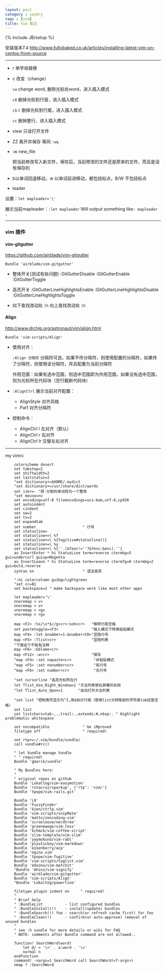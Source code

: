 ```yaml
---
layout: post
category : sundry
tags : [vim]
title: Vim 笔记
---
```

{% include JB/setup %}

安装版本7.4 <http://www.fullybaked.co.uk/articles/installing-latest-vim-on-centos-from-source>

---

* r 单字母替换

* c 改变（change）

  `cw` change word, 删除光标处word，进入插入模式

  `c0` 删掉光标到行首，进入插入模式

  `c$` `C` 删掉光标到行尾，进入插入模式

  `cc` 删掉整行，进入插入模式

* view <file> 只读打开文件

* ZZ 离开并保存 等同 `:wq`

* :w new_file

  把当前修改写入新文件，保存后，当前修改的文件还是原来的文件，而且是没有保存的

* b以单词回退移动，w 以单词前进移动，都包括标点，B/W 不包括标点

* leader

 设置：`let mapleader='\'`

 展示当前mapleader：`:let mapleader`  Will output something like`: mapleader       ,`

---

### vim 插件

#### vim-gitgutter

<https://github.com/airblade/vim-gitgutter>

`Bundle 'airblade/vim-gitgutter'`

* 整体开关(测试有些问题) :GitGutterDisable :GitGutterEnable :GitGutterToggle

* 高亮开关 :GitGutterLineHighlightsEnable :GitGutterLineHighlightsDisable :GitGutterLineHighlightsToggle

* 向下查找改动处 `]h` 向上查找改动处 `[h`

#### Align

<http://www.drchip.org/astronaut/vim/align.html>

`Bundle 'vim-scripts/Align'`

* 使用对齐：

  `:Align 分隔符` 分隔符可选，如果不传分隔符，则使用配置的分隔符，如果传了分隔符，则使用该分隔符，并且配置为当前分隔符

  作用范围：如果有选中范围，则选中范围即为作用范围，如果没有选中范围，则为光标所在代码块（空行截断代码块）

* `:AlignCtrl` 展示当前对齐配置：

  * AlignStyle 对齐风格
  * Pat1 对齐分隔符

* 控制命令：

  * AlignCtrl l  左对齐（默认）
  * AlignCtrl r  右对齐
  * AlignCtrl lr 交替左右对齐





---


my vimrc

        colorscheme desert
        set tabstop=2
        set shiftwidth=2
        set laststatus=2
        "set dictionary+=$HOME/.mydict
        "set dictionary+=/usr/share/dict/words
        set isk+=- "把-分割的单词视为一个整体
        "set mouse=nv
        set encoding=utf-8 fileencodings=ucs-bom,utf-8,cp936
        set autoindent
        set cindent
        set sw=2
        set ts=2
        set expandtab
        set number                     " 行号
        set statusline=
        set statusline+=\ %f
        set statusline+=\ %{fugitive#statusline()}
        set statusline+=\ %y
        set statusline+=\ %{''.(&fenc!=''?&fenc:&enc).''}
        au InsertEnter * hi StatusLine term=reverse ctermbg=5 gui=undercurl guisp=Magenta
        au InsertLeave * hi StatusLine term=reverse ctermfg=0 ctermbg=2 gui=bold,reverse
        syntax on                      " 语法高亮

        ":hi colorcolumn guibg=lightgreen
        "set cc=81
        set backspace=2 " make backspace work like most other apps

        let mapleader='\'
        nnoremap < v<
        nnoremap > v>
        vnoremap < <gv
        vnoremap > >gv

        map <F2> :%s/\s*$//g<cr>:noh<cr>   "移除行尾空格
        set pastetoggle=<F3>               "插入模式下转换粘贴模式
        map <F4> :let &number=1-&number<CR>"显隐行号
        map <F5> :Tlist<cr>                "显隐列表
        "下面这个不能有注释
        map <F6> :Gblame<cr>
        map <F12> :w<cr>                   "保存
        "map <F4> :set nopaste<cr>          "非粘贴模式
        "map <F5> :set nonumber<cr>         "有行号
        "map <F6> :set number<cr>           "无行号

        "set cursorline "高亮光标所在行
        let Tlist_Use_Right_Window=1 "方法列表放在屏幕的右侧
        "let Tlist_Auto_Open=1       "自动打开方法列表

        "set list "把制表符显示为^I,用$标示行尾（使用list分辨尾部的字符是tab还是空格）
        set list
        set listchars=tab:,.,trail:.,extends:#,nbsp:. " Highlight problematic whitespace

        set nocompatible               " be iMproved
        filetype off                   " required!

        set rtp+=~/.vim/bundle/vundle/
        call vundle#rc()

        " let Vundle manage Vundle
        " " required!
        Bundle 'gmarik/vundle'

        " My Bundles here:
        "
        " original repos on github
        Bundle 'Lokaltog/vim-easymotion'
        Bundle 'rstacruz/sparkup', {'rtp': 'vim/'}
        Bundle 'tpope/vim-rails.git'

        Bundle 'L9'
        Bundle 'FuzzyFinder'
        Bundle 'kien/ctrlp.vim'
        Bundle 'vim-scripts/snipMate'
        Bundle 'mattn/zencoding-vim'
        Bundle 'scrooloose/nerdtree'
        Bundle 'groenewege/vim-less'
        Bundle 'kchmck/vim-coffee-script'
        Bundle 'slim-template/vim-slim'
        Bundle 'yaymukund/vim-rabl'
        Bundle 'plasticboy/vim-markdown'
        Bundle 'eikenberry/acp'
        Bundle 'nginx.vim'
        Bundle 'tpope/vim-fugitive'
        Bundle 'vim-scripts/taglist.vim'
        Bundle 'edsono/vim-matchit'
        "Bundle 'mhinz/vim-signify'
        Bundle 'airblade/vim-gitgutter'
        Bundle 'vim-scripts/Align'
        "Bundle 'Lokaltog/powerline'

        filetype plugin indent on     " required!
        "
        " Brief help
        " :BundleList          - list configured bundles
        " :BundleInstall(!)    - install(update) bundles
        " :BundleSearch(!) foo - search(or refresh cache first) for foo
        " :BundleClean(!)      - confirm(or auto-approve) removal of unused bundles
        "
        " see :h vundle for more details or wiki for FAQ
        " NOTE: comments after Bundle command are not allowed..

        function! SearchWord(word)
            let @/ = '\<' . a:word . '\>'
            normal n
        endfunction
        command! -nargs=1 SearchWord call SearchWord(<f-args>)
        nmap ? :SearchWord

